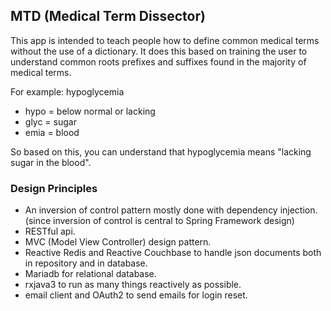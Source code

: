 ## MTD (Medical Term Dissector)
 This app is intended to teach people how to define common medical terms without the use of a dictionary. 
 It does this based on training the user to understand common roots prefixes and suffixes found in the majority of medical terms.

For example:
hypoglycemia 
* hypo = below normal or lacking
* glyc = sugar
* emia = blood 

So based on this, you can understand that hypoglycemia means "lacking sugar in the blood".

### Design Principles
* An inversion of control pattern mostly done with dependency injection. (since inversion of control is central to Spring Framework design)
* RESTful api.
* MVC (Model View Controller) design pattern.
* Reactive Redis and Reactive Couchbase to handle json documents both in repository and in database.
* Mariadb for relational database.
* rxjava3 to run as many things reactively as possible.
* email client and OAuth2 to send emails for login reset.
